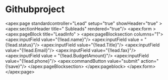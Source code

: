 # Githubproject
<apex:page standardcontroller="Lead" setup="true" showHeader="true"  >
   <apex:sectionHeader title=" Subleads" rendered="true"/>
    <apex:form >
     <apex:pageBlock title="LeadInfo" >
       <apex:pageBlocksection columns="1">
         <apex:inputField value="{!lead.name}"/>
         <apex:inputField value = "{!lead.status}"/>
            <apex:inputField value="{!lead.Title}"/> 
              <apex:inputField value="{!lead.Email}"/>
                <apex:inputField value="{!lead.fax}"/>
                <apex:inputField value = "{!lead.BudgetAmount}"/>
                  <apex:inputField value="{!lead.phone}"/>
                     <apex:commandButton value="submit" action="{!save}"/>
             </apex:pageBlocksection>
         </apex:pageblock>
  </apex:form>
 </apex:page>
